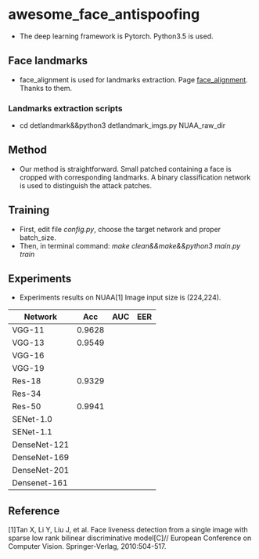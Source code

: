 # awesome_face_antispoofing
- The deep learning framework is Pytorch. Python3.5 is used.
## Face landmarks
- face_alignment is used for landmarks extraction. Page [face_alignment](https://github.com/1adrianb/face-alignment). Thanks to them.
### Landmarks extraction scripts
- cd detlandmark&&python3 detlandmark_imgs.py NUAA_raw_dir
## Method
- Our method is straightforward. Small patched containing a face is cropped with corresponding landmarks. A binary classification network is used to distinguish the attack patches.  
## Training
- First, edit file *config.py*, choose the target network and proper batch_size.
- Then, in terminal command: *make clean&&make&&python3 main.py train*
## Experiments
-  Experiments results on NUAA[1] Image input size is (224,224).

|    Network    | Acc  | AUC  | EER  |
|---------------|---|---|---|
| VGG-11        |  0.9628 |   |   |
| VGG-13        |  0.9549 |   |   |
| VGG-16        |   |   |   |
| VGG-19        |   |   |   |
| Res-18        |  0.9329 |   |   |
| Res-34        |   |   |   |
| Res-50        |  0.9941 |   |   |
| SENet-1.0     |   |   |   |
| SENet-1.1     |   |   |   |
| DenseNet-121  |   |   |   |
| DenseNet-169  |   |   |   |
| DenseNet-201  |   |   |   |
| Densenet-161  |   |   |   |

## Reference
[1]Tan X, Li Y, Liu J, et al. Face liveness detection from a single image with sparse low rank bilinear discriminative model[C]// European Conference on Computer Vision. Springer-Verlag, 2010:504-517.
